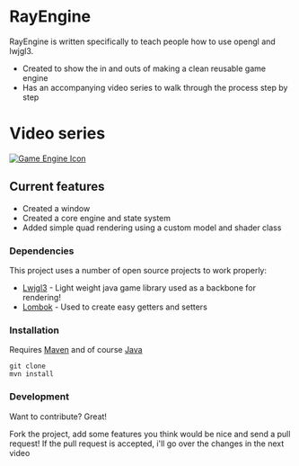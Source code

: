 # RayEngine

RayEngine is written specifically to teach people how to use opengl and lwjgl3.

  - Created to show the in and outs of making a clean reusable game engine
  - Has an accompanying video series to walk through the process step by step 

# Video series
[![Game Engine Icon](https://i.imgur.com/nijP9f8.png)](https://www.youtube.com/watch?v=cft1-_pmuSM)
## Current features

  - Created a window
  - Created a core engine and state system
  - Added simple quad rendering using a custom model and shader class

### Dependencies

This project uses a number of open source projects to work properly:

* [Lwjgl3](https://www.lwjgl.org/customize) - Light weight java game library used as a backbone for rendering!
* [Lombok](https://projectlombok.org/) - Used to create easy getters and setters

### Installation

Requires [Maven](https://maven.apache.org/) and of course [Java](https://openjdk.java.net/)

```
git clone 
mvn install
```

### Development

Want to contribute? Great!

Fork the project, add some features you think would be nice and send a pull request!
If the pull request is accepted, i'll go over the changes in the next video
